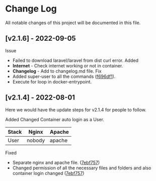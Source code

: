 # Change Log

All notable changes of this project will be documented in this file.

[v2.1.6] - 2022-09-05
-----------------------------------------------------------------------------------
Issue
* Failed to download laravel/laravel from dist curl error.
Added
* **Internet** - Check internet working or not in container.
* **Changelog** - Add to changelog.md file.
Fix
* Added super-user to all the commands  ([f696df1](https://github.com/deck-app/laravel/commit/f696df114835387ad4ea596a5c9170799f5c9e35)).
* Execute for loop in docker-entrypoint.

[v2.1.4] - 2022-08-01
-----------------------------------------------------------------------------------
Here we would have the update steps for v2.1.4 for people to follow.

Added
Changed
Container auto login as a User.

| Stack | Nginx  | Apache |
|-------|--------|--------|
| User  | nobody | apache |

Fixed
* Separate nginx and apache file. ([7ebf757](https://github.com/deck-app/laravel/commit/7ebf757dee0467691fc7037370989d63e93bdb0d))
* Changed permission of all the necessary files and folders and also container login changed ([7ebf757](https://github.com/deck-app/laravel/commit/7ebf757dee0467691fc7037370989d63e93bdb0d))
